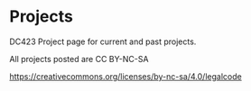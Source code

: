 # Projects

DC423 Project page for current and past projects. 


All projects posted are CC BY-NC-SA

https://creativecommons.org/licenses/by-nc-sa/4.0/legalcode
